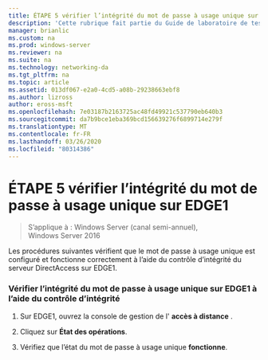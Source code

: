 ```yaml
---
title: ÉTAPE 5 vérifier l’intégrité du mot de passe à usage unique sur EDGE1
description: 'Cette rubrique fait partie du Guide de laboratoire de test : illustrer DirectAccess avec l’authentification par mot de passe à usage unique et RSA SecurID pour Windows Server 2016'
manager: brianlic
ms.custom: na
ms.prod: windows-server
ms.reviewer: na
ms.suite: na
ms.technology: networking-da
ms.tgt_pltfrm: na
ms.topic: article
ms.assetid: 013df067-e2a0-4cd5-a08b-29238663ebf8
ms.author: lizross
author: eross-msft
ms.openlocfilehash: 7e03187b2163725ac48fd49921c537790eb640b3
ms.sourcegitcommit: da7b9bce1eba369bcd156639276f6899714e279f
ms.translationtype: MT
ms.contentlocale: fr-FR
ms.lasthandoff: 03/26/2020
ms.locfileid: "80314386"
---
```

# <a name="step-5-verify-otp-health-on-edge1"></a>ÉTAPE 5 vérifier l’intégrité du mot de passe à usage unique sur EDGE1

>S’applique à : Windows Server (canal semi-annuel), Windows Server 2016

Les procédures suivantes vérifient que le mot de passe à usage unique est configuré et fonctionne correctement à l’aide du contrôle d’intégrité du serveur DirectAccess sur EDGE1.  
  
### <a name="verify-otp-health-on-edge1-using-directaccess-server-health-monitoring"></a>Vérifier l’intégrité du mot de passe à usage unique sur EDGE1 à l’aide du contrôle d’intégrité  
  
1.  Sur EDGE1, ouvrez la console de gestion de l' **accès à distance** .  
  
2.  Cliquez sur **État des opérations**.  
  
3.  Vérifiez que l’état du mot de passe à usage unique **fonctionne**.  
  



